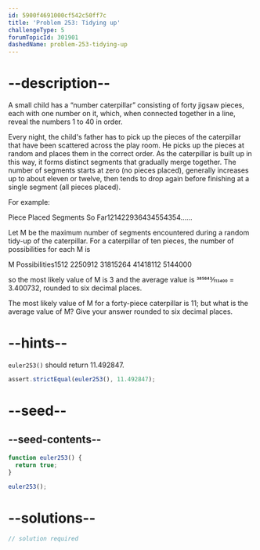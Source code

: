 ```yaml
---
id: 5900f4691000cf542c50ff7c
title: 'Problem 253: Tidying up'
challengeType: 5
forumTopicId: 301901
dashedName: problem-253-tidying-up
---
```


# --description--

A small child has a “number caterpillar” consisting of forty jigsaw pieces, each with one number on it, which, when connected together in a line, reveal the numbers 1 to 40 in order.

Every night, the child's father has to pick up the pieces of the caterpillar that have been scattered across the play room. He picks up the pieces at random and places them in the correct order. As the caterpillar is built up in this way, it forms distinct segments that gradually merge together. The number of segments starts at zero (no pieces placed), generally increases up to about eleven or twelve, then tends to drop again before finishing at a single segment (all pieces placed).

For example:

Piece Placed Segments So Far121422936434554354……

Let M be the maximum number of segments encountered during a random tidy-up of the caterpillar. For a caterpillar of ten pieces, the number of possibilities for each M is

M Possibilities1512 2250912 31815264 41418112 5144000

so the most likely value of M is 3 and the average value is 385643⁄113400 = 3.400732, rounded to six decimal places.

The most likely value of M for a forty-piece caterpillar is 11; but what is the average value of M? Give your answer rounded to six decimal places.

# --hints--

`euler253()` should return 11.492847.

```js
assert.strictEqual(euler253(), 11.492847);
```

# --seed--

## --seed-contents--

```js
function euler253() {
  return true;
}

euler253();
```

# --solutions--

```js
// solution required
```
